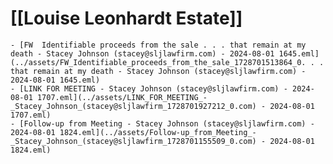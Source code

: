 # [[Louise Leonhardt Estate]]
	- [FW  Identifiable proceeds from the sale . . . that remain at my death - Stacey Johnson (stacey@sljlawfirm.com) - 2024-08-01 1645.eml](../assets/FW_Identifiable_proceeds_from_the_sale_1728701513864_0. . . that remain at my death - Stacey Johnson (stacey@sljlawfirm.com) - 2024-08-01 1645.eml)
	- [LINK FOR MEETING - Stacey Johnson (stacey@sljlawfirm.com) - 2024-08-01 1707.eml](../assets/LINK_FOR_MEETING_-_Stacey_Johnson_(stacey@sljlawfirm_1728701927212_0.com) - 2024-08-01 1707.eml)
	- [Follow-up from Meeting - Stacey Johnson (stacey@sljlawfirm.com) - 2024-08-01 1824.eml](../assets/Follow-up_from_Meeting_-_Stacey_Johnson_(stacey@sljlawfirm_1728701155509_0.com) - 2024-08-01 1824.eml)